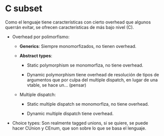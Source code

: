 # C subset

Como el lenguaje tiene características con cierto overhead que algunos querrán
evitar, se ofrecen características de más bajo nivel (C).

- Overhead por polimorfismo:

    - **Generics**: Siempre monomorfizados, no tienen overhead.

    - **Abstract types**:

        - Static polymorphism se monomorfiza, no tiene overhead.

        - Dynamic polymorphism tiene overhead de resolución de tipos de
        argumentos que por culpa del multiple dispatch, en lugar de una vtable,
        se hace un... (pensar)

    - Multiple dispatch:

        - Static multiple dispatch se monomorfiza, no tiene overhead.

        - Dynamic multiple dispatch tiene overhead.

- Choice types: Son realmente tagged unions, si se quiere, se puede hacer
CUnion y CEnum, que son sobre lo que se basa el lenguaje.


